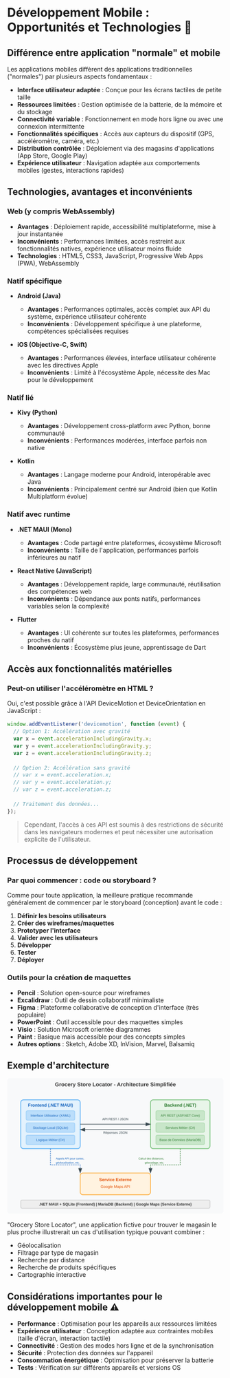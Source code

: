 # Développement Mobile : Opportunités et Technologies 📱

## Différence entre application "normale" et mobile

Les applications mobiles diffèrent des applications traditionnelles ("normales") par plusieurs aspects fondamentaux :

- **Interface utilisateur adaptée** : Conçue pour les écrans tactiles de petite taille
- **Ressources limitées** : Gestion optimisée de la batterie, de la mémoire et du stockage
- **Connectivité variable** : Fonctionnement en mode hors ligne ou avec une connexion intermittente
- **Fonctionnalités spécifiques** : Accès aux capteurs du dispositif (GPS, accéléromètre, caméra, etc.)
- **Distribution contrôlée** : Déploiement via des magasins d'applications (App Store, Google Play)
- **Expérience utilisateur** : Navigation adaptée aux comportements mobiles (gestes, interactions rapides)

## Technologies, avantages et inconvénients

### Web (y compris WebAssembly)

- **Avantages** : Déploiement rapide, accessibilité multiplateforme, mise à jour instantanée
- **Inconvénients** : Performances limitées, accès restreint aux fonctionnalités natives, expérience utilisateur moins
  fluide
- **Technologies** : HTML5, CSS3, JavaScript, Progressive Web Apps (PWA), WebAssembly

### Natif spécifique

- **Android (Java)**
    - **Avantages** : Performances optimales, accès complet aux API du système, expérience utilisateur cohérente
    - **Inconvénients** : Développement spécifique à une plateforme, compétences spécialisées requises

- **iOS (Objective-C, Swift)**
    - **Avantages** : Performances élevées, interface utilisateur cohérente avec les directives Apple
    - **Inconvénients** : Limité à l'écosystème Apple, nécessite des Mac pour le développement

### Natif lié

- **Kivy (Python)**
    - **Avantages** : Développement cross-platform avec Python, bonne communauté
    - **Inconvénients** : Performances modérées, interface parfois non native

- **Kotlin**
    - **Avantages** : Langage moderne pour Android, interopérable avec Java
    - **Inconvénients** : Principalement centré sur Android (bien que Kotlin Multiplatform évolue)

### Natif avec runtime

- **.NET MAUI (Mono)**
    - **Avantages** : Code partagé entre plateformes, écosystème Microsoft
    - **Inconvénients** : Taille de l'application, performances parfois inférieures au natif

- **React Native (JavaScript)**
    - **Avantages** : Développement rapide, large communauté, réutilisation des compétences web
    - **Inconvénients** : Dépendance aux ponts natifs, performances variables selon la complexité

- **Flutter**
    - **Avantages** : UI cohérente sur toutes les plateformes, performances proches du natif
    - **Inconvénients** : Écosystème plus jeune, apprentissage de Dart

## Accès aux fonctionnalités matérielles

### Peut-on utiliser l'accéléromètre en HTML ?

Oui, c'est possible grâce à l'API DeviceMotion et DeviceOrientation en JavaScript :

```javascript
window.addEventListener('devicemotion', function (event) {
  // Option 1: Accélération avec gravité
  var x = event.accelerationIncludingGravity.x;
  var y = event.accelerationIncludingGravity.y;
  var z = event.accelerationIncludingGravity.z;

  // Option 2: Accélération sans gravité
  // var x = event.acceleration.x;
  // var y = event.acceleration.y;
  // var z = event.acceleration.z;

  // Traitement des données...
});
```

>Cependant, l'accès à ces API est soumis à des restrictions de sécurité dans les navigateurs modernes et peut nécessiter
une autorisation explicite de l'utilisateur.

## Processus de développement

### Par quoi commencer : code ou storyboard ?

Comme pour toute application, la meilleure pratique recommande généralement de commencer par le storyboard 
(conception) avant le code :

1. **Définir les besoins utilisateurs**
2. **Créer des wireframes/maquettes**
3. **Prototyper l'interface**
4. **Valider avec les utilisateurs**
5. **Développer**
6. **Tester**
7. **Déployer**

### Outils pour la création de maquettes

- **Pencil** : Solution open-source pour wireframes
- **Excalidraw** : Outil de dessin collaboratif minimaliste
- **Figma** : Plateforme collaborative de conception d'interface (très populaire)
- **PowerPoint** : Outil accessible pour des maquettes simples
- **Visio** : Solution Microsoft orientée diagrammes
- **Paint** : Basique mais accessible pour des concepts simples
- **Autres options** : Sketch, Adobe XD, InVision, Marvel, Balsamiq

## Exemple d'architecture

![grocery-app-architecture.svg](assets/grocery-app-architecture.svg)

"Grocery Store Locator", une application fictive pour trouver le magasin le plus proche illustrerait un cas 
d'utilisation typique pouvant combiner :

- Géolocalisation
- Filtrage par type de magasin
- Recherche par distance
- Recherche de produits spécifiques
- Cartographie interactive

## Considérations importantes pour le développement mobile ⚠

- **Performance** : Optimisation pour les appareils aux ressources limitées
- **Expérience utilisateur** : Conception adaptée aux contraintes mobiles (taille d'écran, interaction tactile)
- **Connectivité** : Gestion des modes hors ligne et de la synchronisation
- **Sécurité** : Protection des données sur l'appareil
- **Consommation énergétique** : Optimisation pour préserver la batterie
- **Tests** : Vérification sur différents appareils et versions OS
